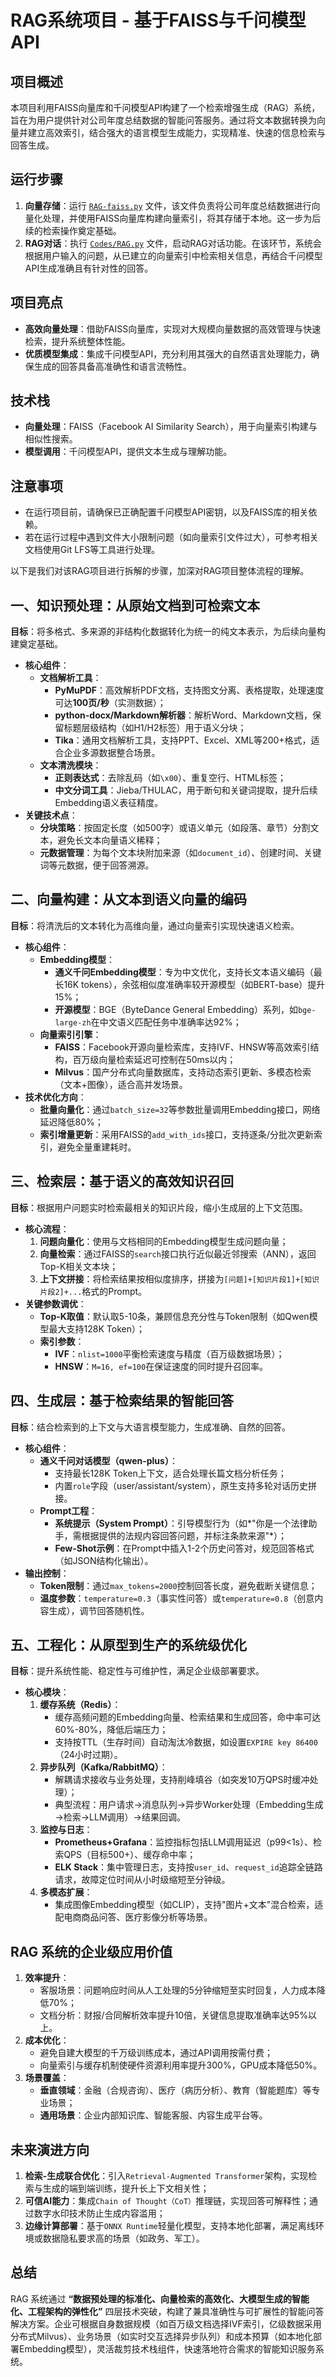 # RAG系统项目 - 基于FAISS与千问模型API

## 项目概述
本项目利用FAISS向量库和千问模型API构建了一个检索增强生成（RAG）系统，旨在为用户提供针对公司年度总结数据的智能问答服务。通过将文本数据转换为向量并建立高效索引，结合强大的语言模型生成能力，实现精准、快速的信息检索与回答生成。

## 运行步骤
1. **向量存储**：运行 [`RAG-faiss.py`](Codes/RAG-faiss.py) 文件，该文件负责将公司年度总结数据进行向量化处理，并使用FAISS向量库构建向量索引，将其存储于本地。这一步为后续的检索操作奠定基础。
2. **RAG对话**：执行 [`Codes/RAG.py`](Codes/RAG.py) 文件，启动RAG对话功能。在该环节，系统会根据用户输入的问题，从已建立的向量索引中检索相关信息，再结合千问模型API生成准确且有针对性的回答。

## 项目亮点
- **高效向量处理**：借助FAISS向量库，实现对大规模向量数据的高效管理与快速检索，提升系统整体性能。
- **优质模型集成**：集成千问模型API，充分利用其强大的自然语言处理能力，确保生成的回答具备高准确性和语言流畅性。

## 技术栈
- **向量处理**：FAISS（Facebook AI Similarity Search），用于向量索引构建与相似性搜索。
- **模型调用**：千问模型API，提供文本生成与理解功能。

## 注意事项
- 在运行项目前，请确保已正确配置千问模型API密钥，以及FAISS库的相关依赖。
- 若在运行过程中遇到文件大小限制问题（如向量索引文件过大），可参考相关文档使用Git LFS等工具进行处理。 


以下是我们对该RAG项目进行拆解的步骤，加深对RAG项目整体流程的理解。

## **一、知识预处理：从原始文档到可检索文本**  
**目标**：将多格式、多来源的非结构化数据转化为统一的纯文本表示，为后续向量构建奠定基础。  
- **核心组件**：  
  - **文档解析工具**：  
    - **PyMuPDF**：高效解析PDF文档，支持图文分离、表格提取，处理速度可达**100页/秒**（实测数据）；  
    - **python-docx/Markdown解析器**：解析Word、Markdown文档，保留标题层级结构（如H1/H2标签）用于语义分块；  
    - **Tika**：通用文档解析工具，支持PPT、Excel、XML等200+格式，适合企业多源数据整合场景。  
  - **文本清洗模块**：  
    - **正则表达式**：去除乱码（如`\x00`）、重复空行、HTML标签；  
    - **中文分词工具**：Jieba/THULAC，用于断句和关键词提取，提升后续Embedding语义表征精度。  
- **关键技术点**：  
  - **分块策略**：按固定长度（如500字）或语义单元（如段落、章节）分割文本，避免长文本向量语义稀释；  
  - **元数据管理**：为每个文本块附加来源（如`document_id`）、创建时间、关键词等元数据，便于回答溯源。  


## **二、向量构建：从文本到语义向量的编码**  
**目标**：将清洗后的文本转化为高维向量，通过向量索引实现快速语义检索。  
- **核心组件**：  
  - **Embedding模型**：  
    - **通义千问Embedding模型**：专为中文优化，支持长文本语义编码（最长16K tokens），余弦相似度准确率较开源模型（如BERT-base）提升15%；  
    - **开源模型**：BGE（ByteDance General Embedding）系列，如`bge-large-zh`在中文语义匹配任务中准确率达92%；  
  - **向量索引引擎**：  
    - **FAISS**：Facebook开源向量检索库，支持IVF、HNSW等高效索引结构，百万级向量检索延迟可控制在50ms以内；  
    - **Milvus**：国产分布式向量数据库，支持动态索引更新、多模态检索（文本+图像），适合高并发场景。  
- **技术优化方向**：  
  - **批量向量化**：通过`batch_size=32`等参数批量调用Embedding接口，网络延迟降低80%；  
  - **索引增量更新**：采用FAISS的`add_with_ids`接口，支持逐条/分批次更新索引，避免全量重建耗时。  


## **三、检索层：基于语义的高效知识召回**  
**目标**：根据用户问题实时检索最相关的知识片段，缩小生成层的上下文范围。  
- **核心流程**：  
  1. **问题向量化**：使用与文档相同的Embedding模型生成问题向量；  
  2. **向量检索**：通过FAISS的`search`接口执行近似最近邻搜索（ANN），返回Top-K相关文本块；  
  3. **上下文拼接**：将检索结果按相似度排序，拼接为`[问题]+[知识片段1]+[知识片段2]+...`格式的Prompt。  
- **关键参数调优**：  
  - **Top-K取值**：默认取5-10条，兼顾信息充分性与Token限制（如Qwen模型最大支持128K Token）；  
  - **索引参数**：  
    - **IVF**：`nlist=1000`平衡检索速度与精度（百万级数据场景）；  
    - **HNSW**：`M=16, ef=100`在保证速度的同时提升召回率。  


## **四、生成层：基于检索结果的智能回答**  
**目标**：结合检索到的上下文与大语言模型能力，生成准确、自然的回答。  
- **核心组件**：  
  - **通义千问对话模型（qwen-plus）**：  
    - 支持最长128K Token上下文，适合处理长篇文档分析任务；  
    - 内置`role`字段（user/assistant/system），原生支持多轮对话历史拼接。  
  - **Prompt工程**：  
    - **系统提示（System Prompt）**：引导模型行为（如*"你是一个法律助手，需根据提供的法规内容回答问题，并标注条款来源"*）；  
    - **Few-Shot示例**：在Prompt中插入1-2个历史问答对，规范回答格式（如JSON结构化输出）。  
- **输出控制**：  
  - **Token限制**：通过`max_tokens=2000`控制回答长度，避免截断关键信息；  
  - **温度参数**：`temperature=0.3`（事实性问答）或`temperature=0.8`（创意内容生成），调节回答随机性。  


## **五、工程化：从原型到生产的系统级优化**  
**目标**：提升系统性能、稳定性与可维护性，满足企业级部署要求。  
- **核心模块**：  
  1. **缓存系统（Redis）**：  
     - 缓存高频问题的Embedding向量、检索结果和生成回答，命中率可达60%-80%，降低后端压力；  
     - 支持按TTL（生存时间）自动淘汰冷数据，如设置`EXPIRE key 86400`（24小时过期）。  
  2. **异步队列（Kafka/RabbitMQ）**：  
     - 解耦请求接收与业务处理，支持削峰填谷（如突发10万QPS时缓冲处理）；  
     - 典型流程：用户请求→消息队列→异步Worker处理（Embedding生成→检索→LLM调用）→结果回调。  
  3. **监控与日志**：  
     - **Prometheus+Grafana**：监控指标包括LLM调用延迟（p99<1s）、检索QPS（目标500+）、缓存命中率；  
     - **ELK Stack**：集中管理日志，支持按`user_id`、`request_id`追踪全链路请求，故障定位时间从小时级缩短至分钟级。  
  4. **多模态扩展**：  
     - 集成图像Embedding模型（如CLIP），支持"图片+文本"混合检索，适配电商商品问答、医疗影像分析等场景。  


## **RAG 系统的企业级应用价值**  
1. **效率提升**：  
   - 客服场景：问题响应时间从人工处理的5分钟缩短至实时回复，人力成本降低70%；  
   - 文档分析：财报/合同解析效率提升10倍，关键信息提取准确率达95%以上。  
2. **成本优化**：  
   - 避免自建大模型的千万级训练成本，通过API调用按需付费；  
   - 向量索引与缓存机制使硬件资源利用率提升300%，GPU成本降低50%。  
3. **场景覆盖**：  
   - **垂直领域**：金融（合规咨询）、医疗（病历分析）、教育（智能题库）等专业场景；  
   - **通用场景**：企业内部知识库、智能客服、内容生成平台等。  


## **未来演进方向**  
1. **检索-生成联合优化**：引入`Retrieval-Augmented Transformer`架构，实现检索与生成的端到端训练，提升长上下文相关性；  
2. **可信AI能力**：集成`Chain of Thought（CoT）`推理链，实现回答可解释性；通过数字水印技术防止生成内容滥用；  
3. **边缘计算部署**：基于`ONNX Runtime`轻量化模型，支持本地化部署，满足离线环境或数据隐私要求高的场景（如政务、军工）。  


## **总结**  
RAG 系统通过 **“数据预处理的标准化、向量检索的高效化、大模型生成的智能化、工程架构的弹性化”** 四层技术突破，构建了兼具准确性与可扩展性的智能问答解决方案。企业可根据自身数据规模（如百万级文档选择IVF索引，亿级数据采用分布式Milvus）、业务场景（如实时交互选择异步队列）和成本预算（如本地化部署Embedding模型），灵活裁剪技术栈组件，快速落地符合需求的智能知识服务系统。
